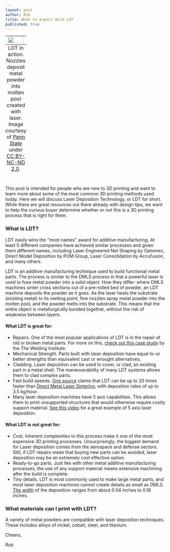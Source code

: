```yaml
--- 
layout: post
author: Rob
title: What to Expect With LDT
published: true
---
```

<table class="image" style="margin: auto;">
  <caption align="bottom">LDT in action. Nozzles deposit metal powder into molten pool created with laser. Image courtesy of <a href="https://www.flickr.com/photos/wallyg/4952753283/in/photolist-7rpGMh-7cMgdr-ekULc-8xE9Xx-nzWpw4-8xE9ZZ-dxJz1G-4Xu4m4-4Xu49v-ekSP3-8xE9U8-8xHmuE-amQfMU-dxJyYs-amMqbH-8xHbYS-8xEj7t-8xE9RK-kHQqk/" target="_blank">Penn State</a> under <a href="https://creativecommons.org/licenses/by-nc-nd/2.0/legalcode" target="_blank">CC BY-NC-ND 2.0</a>.</caption>
  <tr><td>
  <img src="https://s3.amazonaws.com/supplybetter_images/Blog+Images/Laser+Deposition.jpg" width="100%">
</td></tr></table>
<br>

<p>This post is intended for people who are new to 3D printing and want to learn more about some of the most common 3D printing methods used today. Here we will discuss Laser Deposition Technology, or LDT for short. While there are great resources out there already with design tips, we want to help the curious buyer determine whether or not this is a 3D printing process that is right for them.</p>

<h3>What is LDT?</h3>
<p>LDT easily wins the "most names" award for additive manufacturing. At least 5 different companies have achieved similar processes and given them different names, including Laser Engineered Net Shaping by Optomec, Direct Model Deposition by POM Group, Laser Consolidation by Accufusion, and many others.</p>
<p>LDT is an additive manufacturing technique used to build functional metal parts. The process is similar to the DMLS process in that a powerful laser is used to fuse metal powder into a solid object. How they differ: where DMLS machines sinter cross sections out of a pre-rolled bed of powder, an LDT machine deposits the powder as it goes. As the laser heats the substrate (existing metal) to its melting point, fine nozzles spray metal powder into the molten pool, and the powder melts into the substrate. This means that the entire object is metallurgically bonded together, without the risk of weakness between layers.</p>


<h4>What LDT is great for:</h4>
<ul>  
  <li>Repairs. One of the most popular applications of LDT is in the repair of old or broken metal parts. For more on this, <a href=”http://www.twi-global.com/news-events/case-studies/innovative-additive-laser-repair-technology-used-in-restoration-of-iconic-ww2-spitfire-aircraft-557/” target=”_blank”>check out this case study</a> by the The Welding Institute.</li>
  <li>Mechanical Strength. Parts built with laser deposition have equal to-or better strengths than equivalent cast or wrought alternatives.</li>
  <li>Cladding. Laser deposition can be used to cover, or clad, an existing part in a metal shell. The maneuverability of many LDT systems allows them to clad complex parts.</li>
  <li>Fast build speeds. <a href=”http://www.3dprinterworld.com/article/giveth-and-taketh-away-cnc-milling-and-additive-laser-deposition-one-cycle” target=”_blank”>One source</a> claims that LDT can be up to 20 times faster than <a href=”www.supplybetter.com/blog/what-to-expect-with-dmls.html” target=”_blank”>Direct Metal Laser Sintering</a>, with deposition rates of up to 3.5 kg/hour.</li>
  <li>Many laser deposition machines have 5 axis capabilities. This allows them to print unsupported structures that would otherwise require costly support material. <a href=”https://www.youtube.com/watch?v=s9IdZ2pI5dA” target= “blank”>See this video</a> for a great example of 5 axis laser deposition.</li>
</ul>
  
<h4>What LDT is not great for:</h4>
<ul> 
  <li>Cost. Inherent complexities to this process make it one of the most expensive 3D printing processes. Unsurprisingly, the biggest demand for Laser deposition comes from the aerospace and defense sectors. Still, if LDT repairs mean that buying new parts can be avoided, laser deposition may be an extremely cost effective option.</li>
  <li>Ready-to-go parts. Just like with other metal additive manufacturing processes, the use of any support material means extensive machining after the build is complete.</li>
  <li>Tiny details. LDT is most commonly used to make large metal parts, and most laser deposition machines cannot create details as small as DMLS. <a href=”http://www.rpm-innovations.com/laser_deposition_technology” target=”_blank”>The width</a> of the deposition ranges from about 0.04 inches to 0.16 inches.</li>
</ul>

<h3>What materials can I print with LDT?</h3>
<p>A variety of metal powders are compatible with laser deposition techniques. These includes alloys of nickel, cobalt, steel, and titanium.</p>

<p>Cheers,</p>
<p>Rob</p>